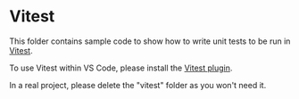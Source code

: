 # Vitest

This folder contains sample code to show how to write unit tests to be run in [Vitest](https://vitest.dev/).

To use Vitest within VS Code, please install the [Vitest plugin](https://marketplace.visualstudio.com/items?itemName=ZixuanChen.vitest-explorer).

In a real project, please delete the "vitest" folder as you won't need it.
